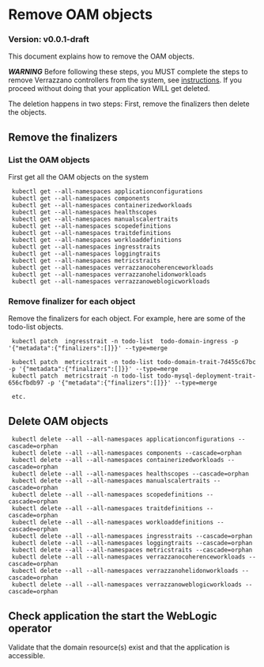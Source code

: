 # Remove OAM objects

### Version: v0.0.1-draft
This document explains how to remove the OAM objects.

***WARNING*** Before following these steps, you MUST complete the steps to remove Verrazzano controllers from the system, 
see [instructions](../phase1/disable-verrazzano.md).  If you proceed without doing that your application WILL get deleted.

The deletion happens in two steps: First, remove the finalizers then delete the objects.

## Remove the finalizers

### List the OAM objects
First get all the OAM objects on the system
```text
 kubectl get --all-namespaces applicationconfigurations
 kubectl get --all-namespaces components
 kubectl get --all-namespaces containerizedworkloads
 kubectl get --all-namespaces healthscopes
 kubectl get --all-namespaces manualscalertraits
 kubectl get --all-namespaces scopedefinitions
 kubectl get --all-namespaces traitdefinitions
 kubectl get --all-namespaces workloaddefinitions
 kubectl get --all-namespaces ingresstraits
 kubectl get --all-namespaces loggingtraits
 kubectl get --all-namespaces metricstraits
 kubectl get --all-namespaces verrazzanocoherenceworkloads
 kubectl get --all-namespaces verrazzanohelidonworkloads
 kubectl get --all-namespaces verrazzanoweblogicworkloads
```

### Remove finalizer for each object
Remove the finalizers for each object.  For example, here are some of the todo-list objects.
```text
 kubectl patch  ingresstrait -n todo-list  todo-domain-ingress -p '{"metadata":{"finalizers":[]}}' --type=merge
 
 kubectl patch  metricstrait -n todo-list todo-domain-trait-7d455c67bc  -p '{"metadata":{"finalizers":[]}}' --type=merge
 kubectl patch  metricstrait -n todo-list todo-mysql-deployment-trait-656cfbdb97 -p '{"metadata":{"finalizers":[]}}' --type=merge
 
 etc.
```

## Delete OAM objects
```text
 kubectl delete --all --all-namespaces applicationconfigurations --cascade=orphan
 kubectl delete --all --all-namespaces components --cascade=orphan
 kubectl delete --all --all-namespaces containerizedworkloads --cascade=orphan
 kubectl delete --all --all-namespaces healthscopes --cascade=orphan
 kubectl delete --all --all-namespaces manualscalertraits --cascade=orphan
 kubectl delete --all --all-namespaces scopedefinitions --cascade=orphan
 kubectl delete --all --all-namespaces traitdefinitions --cascade=orphan
 kubectl delete --all --all-namespaces workloaddefinitions --cascade=orphan
 kubectl delete --all --all-namespaces ingresstraits --cascade=orphan
 kubectl delete --all --all-namespaces loggingtraits --cascade=orphan
 kubectl delete --all --all-namespaces metricstraits --cascade=orphan
 kubectl delete --all --all-namespaces verrazzanocoherenceworkloads --cascade=orphan
 kubectl delete --all --all-namespaces verrazzanohelidonworkloads --cascade=orphan
 kubectl delete --all --all-namespaces verrazzanoweblogicworkloads --cascade=orphan
```

## Check application the start the WebLogic operator
Validate that the domain resource(s) exist and that the application is accessible.
